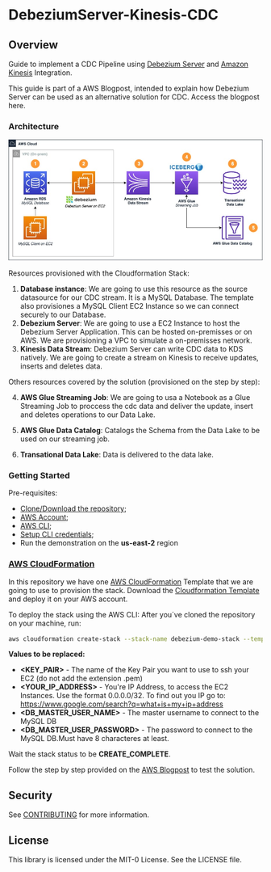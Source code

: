 # DebeziumServer-Kinesis-CDC
## Overview
Guide to implement a CDC Pipeline using [Debezium Server](https://debezium.io/documentation/reference/2.0/operations/debezium-server.html) and [Amazon Kinesis](https://aws.amazon.com/kinesis) Integration.

This guide is part of a AWS Blogpost, intended to explain how Debezium Server can be used as an alternative solution for CDC.
Access the blogpost here. 

### Architecture
<p align="center">
<img src="images/Debezium-demo-architecture.jpg">
</p>

Resources provisioned with the Cloudformation Stack:
1. **Database instance**: We are going to use this resource as the source datasource for our CDC stream. It is a MySQL Database. The template also provisiones a MySQL Client EC2 Instance so we can connect securely to our Database. 
2. **Debezium Server**: We are going to use a EC2 Instance to host the Debezium Server Application. This can be hosted on-premisses or on AWS. We are provisioning a VPC to simulate a on-premisses network.
3. **Kinesis Data Stream**: Debezium Server can write CDC data to KDS natively. We are going to create a stream on Kinesis to receive updates, inserts and deletes data. 

Others resources covered by the solution (provisioned on the step by step):

4. **AWS Glue Streaming Job**: We are going to usa a Notebook as a Glue Streaming Job to proccess the cdc data and deliver the update, insert and deletes operations to our Data Lake. 

5. **AWS Glue Data Catalog**: Catalogs the Schema from the Data Lake to be used on our streaming job. 

6. **Transational Data Lake**: Data is delivered to the data lake. 

### Getting Started

Pre-requisites:
* [Clone/Download the repository](https://docs.github.com/en/github/creating-cloning-and-archiving-repositories/cloning-a-repository); 
* [AWS Account](https://aws.amazon.com/premiumsupport/knowledge-center/create-and-activate-aws-account/); 
* [AWS CLI](https://docs.aws.amazon.com/cli/latest/userguide/install-cliv2.html); 
* [Setup CLI credentials](https://docs.aws.amazon.com/cli/latest/userguide/cli-configure-quickstart.html#cli-configure-quickstart-config);
* Run the demonstration on the **us-east-2** region 

### [AWS CloudFormation](https://aws.amazon.com/cloudformation/)

In this repository we have one [AWS CloudFormation](https://aws.amazon.com/cloudformation/) Template that we are going to use to provision the stack.
Download the [Cloudformation Template](cloudformation/DebeziumServer-Kinesis-CDC.json) and deploy it on your AWS account.

To deploy the stack using the AWS CLI:
After you´ve cloned the repository on your machine, run: 
``` bash
aws cloudformation create-stack --stack-name debezium-demo-stack --template-body file://cloudformation/DebeziumServer-Kinesis-CDC.json --parameters ParameterKey=KeyPairName,ParameterValue=<KEY_PAIR> ParameterKey=YourIPAddress,ParameterValue=<YOUR_IP_ADDRESS> ParameterKey=DBmasterusername,ParameterValue=<DB_MASTER_USER_NAME> ParameterKey=DBmasteruserpassword,ParameterValue=<DB_MASTER_USER_PASSWORD> --capabilities CAPABILITY_NAMED_IAM
```

**Values to be replaced:**

* **<KEY_PAIR>** - The name of the Key Pair you want to use to ssh your EC2 (do not add the extension .pem)
* **<YOUR_IP_ADDRESS>** - You're IP Address, to access the EC2 Instances. Use the format 0.0.0.0/32. To find out you IP go to: https://www.google.com/search?q=what+is+my+ip+address
* **<DB_MASTER_USER_NAME>** - The master username to connect to the MySQL DB
* **<DB_MASTER_USER_PASSWORD>** - The password to connect to the MySQL DB.Must have 8 characteres at least.

Wait the stack status to be **CREATE_COMPLETE**. 

Follow the step by step provided on the [AWS Blogpost](linkdomeublog) to test the solution. 

## Security

See [CONTRIBUTING](CONTRIBUTING.md#security-issue-notifications) for more information.

## License

This library is licensed under the MIT-0 License. See the LICENSE file.
